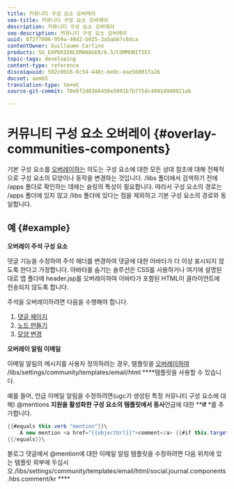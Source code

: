 ```yaml
---
title: 커뮤니티 구성 요소 오버레이
seo-title: 커뮤니티 구성 요소 오버레이
description: 커뮤니티 구성 요소 오버레이
seo-description: 커뮤니티 구성 요소 오버레이
uuid: 872f7006-959a-49d2-b025-3a5abb7c6dca
contentOwner: Guillaume Carlino
products: SG_EXPERIENCEMANAGER/6.5/COMMUNITIES
topic-tags: developing
content-type: reference
discoiquuid: 502c0916-6c54-440c-be8c-eae56001fa26
docset: aem65
translation-type: tm+mt
source-git-commit: 70e6f2d8366456e5091b7b775dc40914948921ab

---
```



# 커뮤니티 구성 요소 오버레이 {#overlay-communities-components}

기본 구성 요소를 [오버레이하는](/help/communities/client-customize.md#overlays) 의도는 구성 요소에 대한 모든 상대 참조에 대해 전체적으로 구성 요소의 모양이나 동작을 변경하는 것입니다. /libs 폴더에서 검색하기 전에 /apps 폴더로 확인하는 데에는 슬링의 특성이 필요합니다. 따라서 구성 요소의 경로는 /apps 폴더에 있지 않고 /libs 폴더에 있다는 점을 제외하고 기본 구성 요소의 경로와 동일합니다.

## 예 {#example}

**오버레이 주석 구성 요소**

댓글 기능을 수정하여 주석 헤더를 변경하여 댓글에 대한 아바타가 더 이상 표시되지 않도록 한다고 가정합니다. 아바타를 숨기는 솔루션은 CSS를 사용하거나 여기에 설명된 대로 앱 폴더에 header.jsp를 오버레이하여 아바타가 포함된 HTML이 클라이언트에 전송되지 않도록 합니다.

주석을 오버레이하려면 다음을 수행해야 합니다.

1. [댓글 페이지](/help/communities/overlay-create-comments-page.md)
1. [노드 만들기](/help/communities/overlay-create-nodes.md)
1. [모양 변경](/help/communities/overlay-alter-appearance.md)

**오버레이 알림 이메일**

이메일 알림의 메시지를 사용자 정의하려는 경우, 템플릿을 [오버레이하여](/help/communities/client-customize.md#overlays) /libs/settings/community/templates/email/html ****&#x200B;템플릿을 사용할 수 있습니다.

예를 들어, 언급 이메일 알림을 수정하려면(ugc가 생성된 특정 커뮤니티 구성 요소에 대해) @mentions **지원을 활성화한 구성 요소의 템플릿에서 동사**&#x200B;언급에 대한 ****if** *를 추가합니다.

```java
{{#equals this.verb "mention"}}\
    A new mention <a href="{{objectUrl}}">comment</a> {{#if this.target.properties.[jcr:title]}}to the article "{{{target.displayName}}}" {{/if}}was added by {{{user.name}}} on {{dateUtil this.published format="EEE, d MMM yyyy HH:mm:ss z"}}.\n \
{{/equals}}\
```

블로그 댓글에서 @mention에 대한 이메일 알림 템플릿을 수정하려면 다음 위치에 있는 템플릿 외부에 두십시오./libs/settings/community/templates/email/html/social.journal.components.hbs.comment/kr ****
